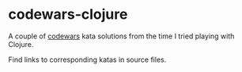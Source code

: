 # codewars-clojure

A couple of [codewars](https://www.codewars.com) kata solutions
from the time I tried playing with Clojure.

Find links to corresponding katas in source files.
